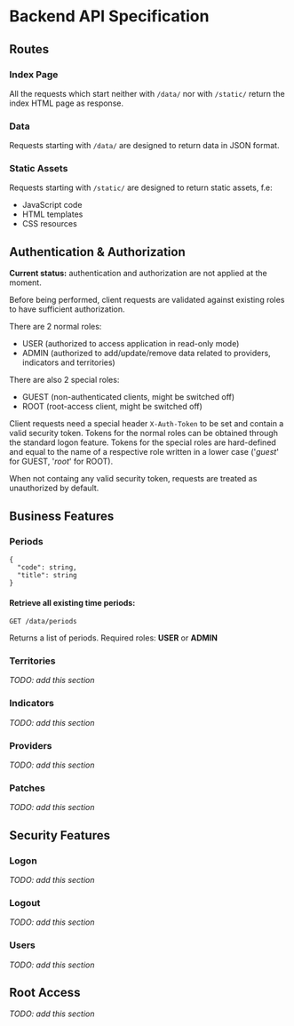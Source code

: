 # Backend API Specification

## Routes

### Index Page
All the requests which start neither with `/data/` nor with `/static/` return the index HTML page as response.

### Data 
Requests starting with `/data/` are designed to return data in JSON format.

### Static Assets
Requests starting with `/static/` are designed to return static assets, f.e:
* JavaScript code
* HTML templates
* CSS resources

## Authentication & Authorization
**Current status:** authentication and authorization are not applied at the moment.

Before being performed, client requests are validated against existing roles to have sufficient authorization.

There are 2 normal roles:
* USER (authorized to access application in read-only mode)
* ADMIN (authorized to add/update/remove data related to providers, indicators and territories)

There are also 2 special roles:
* GUEST (non-authenticated clients, might be switched off)
* ROOT (root-access client, might be switched off)

Client requests need a special header `X-Auth-Token` to be set and contain a valid security token. Tokens for the normal roles can be obtained through the standard logon feature. Tokens for the special roles are hard-defined and equal to the name of a respective role written in a lower case ('*guest*' for GUEST, '*root*' for ROOT).

When not containg any valid security token, requests are treated as unauthorized by default.

## Business Features

### Periods
```
{
  "code": string,
  "title": string
}
```
#### Retrieve all existing time periods:
```
GET /data/periods
```
Returns a list of periods. Required roles: **USER** or **ADMIN**

### Territories
*TODO: add this section*

### Indicators
*TODO: add this section*

### Providers
*TODO: add this section*

### Patches
*TODO: add this section*

## Security Features

### Logon
*TODO: add this section*

### Logout
*TODO: add this section*

### Users
*TODO: add this section*

## Root Access
*TODO: add this section*
